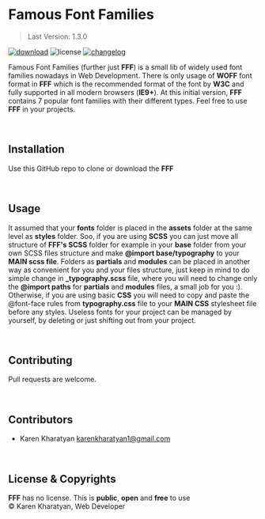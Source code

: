# Famous Font Families

> Last Version: 1.3.0

[![download][download-image]][download-url]
![license][license-image]
[![changelog][changelog-image]][changelog-url]

Famous Font Families (further just **FFF**) is a small lib of widely used font families nowadays in Web Development. There is only usage of **WOFF** font format in **FFF** which is the recommended format of the font by **W3C** and fully supported in all modern browsers (**IE9+**). At this initial version, **FFF** contains 7 popular font families with their different types.
Feel free to use **FFF** in your projects.

&nbsp;
## Installation
Use this GitHub repo to clone or download the **FFF**

&nbsp;
## Usage
It assumed that your **fonts** folder is placed in the **assets** folder at the same level as **styles** folder. Soo, if you are using **SCSS** you can just move all structure of **FFF's SCSS** folder for example in your **base** folder from your own SCSS files structure and make **@import base/typography** to your **MAIN scss file**. Folders as **partials** and **modules** can be placed in another way as convenient for you and your files structure, just keep in mind to do simple change in **_typography.scss** file, where you will need to change only the **@import paths** for **partials** and **modules** files, a small job for you :). Otherwise, if you are using basic **CSS** you will need to copy and paste the @font-face rules from **typography.css** file to your **MAIN CSS** stylesheet file before any styles. Useless fonts for your project can be managed by yourself, by deleting or just shifting out from your project.

&nbsp;
## Contributing
Pull requests are welcome.

&nbsp;
## Contributors
- Karen Kharatyan <karenkharatyan1@gmail.com>

&nbsp;
## License & Copyrights
**FFF** has no license. This is **public**, **open** and **free** to use\
© Karen Kharatyan, Web Developer



[download-image]: https://img.shields.io/badge/download-v1.3.0-blueviolet.svg
[download-url]: https://github.com/KarenKharatyan/famous-font-families/archive/master.zip
[changelog-image]: https://img.shields.io/badge/changelog-md-blue.svg
[changelog-url]: CHANGELOG.md
[license-image]: https://img.shields.io/badge/license-none-success.svg